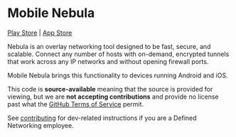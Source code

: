 # Mobile Nebula

[Play Store](https://play.google.com/store/apps/details?id=net.defined.mobile_nebula&hl=en_US&gl=US) | [App Store](https://apps.apple.com/us/app/mobile-nebula/id1509587936)

Nebula is an overlay networking tool designed to be fast, secure, and scalable. Connect any number of hosts with on-demand, encrypted tunnels that work across any IP networks and without opening firewall ports.

Mobile Nebula brings this functionality to devices running Android and iOS.

This code is **source-available** meaning that the source is provided for viewing, but we are **not accepting contributions** and provide no license past what the [GitHub Terms of Service](https://docs.github.com/en/site-policy/github-terms/github-terms-of-service#5-license-grant-to-other-users) permit.

See [contributing](CONTRIBUTING.md) for dev-related instructions if you are a Defined Networking employee.